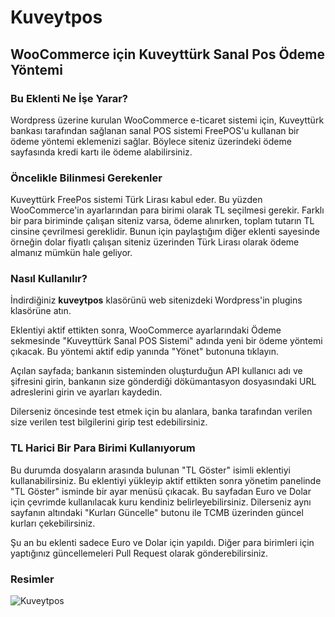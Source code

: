 # Kuveytpos
## WooCommerce için Kuveyttürk Sanal Pos Ödeme Yöntemi

### Bu Eklenti Ne İşe Yarar?
Wordpress üzerine kurulan WooCommerce e-ticaret sistemi için, Kuveyttürk bankası tarafından sağlanan sanal POS sistemi FreePOS'u kullanan bir ödeme yöntemi eklemenizi sağlar. Böylece siteniz üzerindeki ödeme sayfasında kredi kartı ile ödeme alabilirsiniz.

### Öncelikle Bilinmesi Gerekenler
Kuveyttürk FreePos sistemi Türk Lirası kabul eder. Bu yüzden WooCommerce'in ayarlarından para birimi olarak TL seçilmesi gerekir. Farklı bir para biriminde çalışan siteniz varsa, ödeme alınırken, toplam tutarın TL cinsine çevrilmesi gereklidir.
Bunun için paylaştığım diğer eklenti sayesinde örneğin dolar fiyatlı çalışan siteniz üzerinden Türk Lirası olarak ödeme almanız mümkün hale geliyor.

### Nasıl Kullanılır?
İndirdiğiniz **kuveytpos** klasörünü web sitenizdeki Wordpress'in plugins klasörüne atın.

Eklentiyi aktif ettikten sonra, WooCommerce ayarlarındaki Ödeme sekmesinde "Kuveyttürk Sanal POS Sistemi" adında yeni bir ödeme yöntemi çıkacak. Bu yöntemi aktif edip yanında "Yönet" butonuna tıklayın.

Açılan sayfada; bankanın sisteminden oluşturduğun API kullanıcı adı ve şifresini girin, bankanın size gönderdiği dökümantasyon dosyasındaki URL adreslerini girin ve ayarları kaydedin.

Dilerseniz öncesinde test etmek için bu alanlara, banka tarafından verilen size verilen test bilgilerini girip test edebilirsiniz.

### TL Harici Bir Para Birimi Kullanıyorum
Bu durumda dosyaların arasında bulunan "TL Göster" isimli eklentiyi kullanabilirsiniz. Bu eklentiyi yükleyip aktif ettikten sonra yönetim panelinde "TL Göster" isminde bir ayar menüsü çıkacak. Bu sayfadan Euro ve Dolar için çevrimde kullanılacak kuru kendiniz belirleyebilirsiniz. Dilerseniz aynı sayfanın altındaki "Kurları Güncelle" butonu ile TCMB üzerinden güncel kurları çekebilirsiniz.

Şu an bu eklenti sadece Euro ve Dolar için yapıldı. Diğer para birimleri için yaptığınız güncellemeleri Pull Request olarak gönderebilirsiniz.

### Resimler
![Kuveytpos](https://raw.githubusercontent.com/muratcesmecioglu/Kuveytturk-POS-Plugin/master/Kuveytpos.png)
